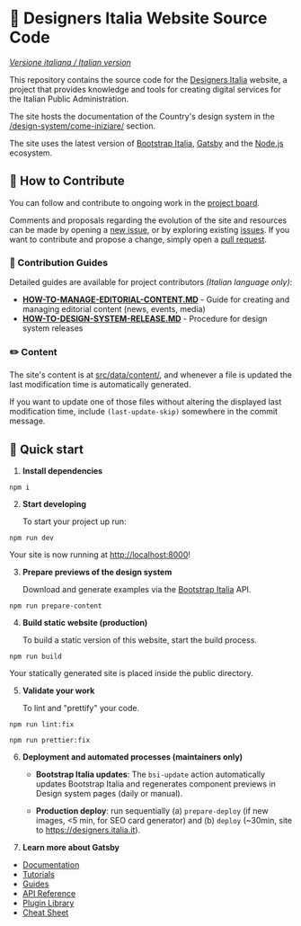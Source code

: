 # 🖖 Designers Italia Website Source Code

*[Versione italiana / Italian version](README.md)*

This repository contains the source code for the [Designers Italia](https://designers.italia.it) website, a project that provides knowledge and tools for creating digital services for the Italian Public Administration.

The site hosts the documentation of the Country's design system in the [/design-system/come-iniziare/](https://designers.italia.it/design-system/come-iniziare/) section.

The site uses the latest version of [Bootstrap Italia](https://italia.github.io/bootstrap-italia/), [Gatsby](https://www.gatsbyjs.com) and the [Node.js](https://nodejs.org/) ecosystem.

## 💙 How to Contribute

You can follow and contribute to ongoing work in the [project board](https://github.com/orgs/italia/projects/15).

Comments and proposals regarding the evolution of the site and resources can be made by opening a [new issue](https://github.com/italia/designers.italia.it/issues/new), or by exploring existing [issues](https://github.com/italia/designers.italia.it/issues). If you want to contribute and propose a change, simply open a [pull request](https://github.com/italia/designers.italia.it/pulls).

### 📖 Contribution Guides

Detailed guides are available for project contributors *(Italian language only)*:

- **[HOW-TO-MANAGE-EDITORIAL-CONTENT.MD](https://github.com/italia/designers.italia.it/blob/main/HOW-TO-MANAGE-EDITORIAL-CONTENT.md)** - Guide for creating and managing editorial content (news, events, media)
- **[HOW-TO-DESIGN-SYSTEM-RELEASE.MD](https://github.com/italia/designers.italia.it/blob/main/HOW-TO-RELEASE-DESIGN-SYSTEM.md)** - Procedure for design system releases

### ✏️ Content

The site's content is at [src/data/content/](src/data/content/), and whenever a file is updated the last modification time is automatically generated.

If you want to update one of those files without altering the displayed last modification time, include `(last-update-skip)` somewhere in the commit message.

## 🚀 Quick start

1. **Install dependencies**

```shell
npm i
```

2. **Start developing**

   To start your project up run:

```shell
npm run dev
```

   Your site is now running at [http://localhost:8000](http://localhost:8000)!

3. **Prepare previews of the design system**

   Download and generate examples via the [Bootstrap Italia](https://italia.github.io/bootstrap-italia/) API.

```shell
npm run prepare-content
```

4. **Build static website (production)**

   To build a static version of this website, start the build process.

```shell
npm run build
```

   Your statically generated site is placed inside the public directory.

5. **Validate your work**

   To lint and "prettify" your code.

```shell
npm run lint:fix
```

```shell
npm run prettier:fix
```

6. **Deployment and automated processes (maintainers only)**

   - **Bootstrap Italia updates**: The `bsi-update` action automatically updates Bootstrap Italia and regenerates component previews in Design system pages (daily or manual).

   - **Production deploy**: run sequentially (a) `prepare-deploy` (if new images, <5 min, for SEO card generator) and (b) `deploy` (~30min, site to https://designers.italia.it).

7. **Learn more about Gatsby**

- [Documentation](https://www.gatsbyjs.com/docs/?utm_source=starter&utm_medium=readme&utm_campaign=minimal-starter)
- [Tutorials](https://www.gatsbyjs.com/tutorial/?utm_source=starter&utm_medium=readme&utm_campaign=minimal-starter)
- [Guides](https://www.gatsbyjs.com/tutorial/?utm_source=starter&utm_medium=readme&utm_campaign=minimal-starter)
- [API Reference](https://www.gatsbyjs.com/docs/api-reference/?utm_source=starter&utm_medium=readme&utm_campaign=minimal-starter)
- [Plugin Library](https://www.gatsbyjs.com/plugins?utm_source=starter&utm_medium=readme&utm_campaign=minimal-starter)
- [Cheat Sheet](https://www.gatsbyjs.com/docs/cheat-sheet/?utm_source=starter&utm_medium=readme&utm_campaign=minimal-starter)
